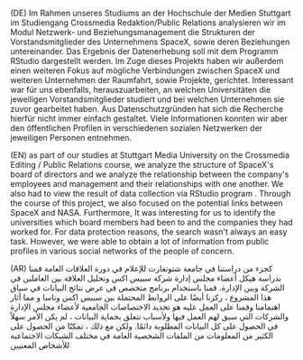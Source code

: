 (DE) Im Rahmen unseres Studiums an der Hochschule der Medien Stuttgart im Studiengang Crossmedia Redaktion/Public Relations analysieren wir im Modul Netzwerk- und Beziehungsmanagement die Strukturen der Vorstandsmitglieder des Unternehmens SpaceX, sowie deren Beziehungen untereinander. Das Ergebnis der Datenerhebung soll mit dem Programm RStudio dargestellt werden.
Im Zuge dieses Projekts haben wir außerdem einen weiteren Fokus auf mögliche Verbindungen zwischen SpaceX und weiteren Unternehmen der Raumfahrt, sowie Projekte, gerichtet. Interessant war für uns ebenfalls, herauszuarbeiten, an welchen Universitäten die jeweiligen Vorstandsmitglieder studiert und bei welchen Unternehmen sie zuvor gearbeitet haben. Aus Datenschutzgründen hat sich die Recherche hierfür nicht immer einfach gestaltet. Viele Informationen konnten wir aber den öffentlichen Profilen in verschiedenen sozialen Netzwerken der jeweiligen Personen entnehmen.

(EN) as part of our studies at Stuttgart Media University on the Crossmedia Editing / Public Relations course,
we analyze the structure of SpaceX's board of directors and we analyze the relationship between the company's employees and management and their relationships with one another.
We also had to view the result of data collection via RStudio program .
Through the course of this project, we also focused on the potential links between SpaceX and NASA. 
Furthermore, It was interesting for us to identify the universities which board members had been to and the companies they had worked for.
For data protection reasons, the search wasn't always an easy task. 
However, we were able to obtain a lot of information from public profiles in various social networks of the people of concern.

  
  
 (AR)
 كجزء من دراستنا في جامعة شتوتغارت للإعلام في دورة العلاقات العامة 
قمنا بدراسة هيكل أعضاء مجلس إدارة شركة سبيس اكس
وتحليل العلاقة بين العاملين في الشركة وبين الإدارة.
قمنا باستخدام برنامج متخصص في عرض نتائج البيانات
في سياق هذا المشروع ، ركزنا أيضًا على الروابط المحتملة بين سبيس اكس وناسا
و مما أثار اهتمامنا وقمنا على العمل عليه هو تحديد الاختصاصات الجامعية لأعضاء مجلس الإدارة والشركات التي سبق لهم العمل فيها
 ولأسباب تتعلق بحماية البيانات ، لم يكن الأمر سهلاً في الحصول على كل البيانات المطلوبة دائمًا. 
ولكن مع ذلك ، تمكنّا من الحصول على الكثير من المعلومات من الملفات الشخصية العامة في مختلف الشبكات الاجتماعية للأشخاص المعنيين















